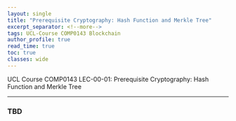 ```yaml
---
layout: single
title: "Prerequisite Cryptography: Hash Function and Merkle Tree"
excerpt_separator: <!--more-->
tags: UCL-Course COMP0143 Blockchain
author_profile: true
read_time: true
toc: true
classes: wide
---
```


UCL Course COMP0143 LEC-00-01: Prerequisite Cryptography: Hash Function and Merkle Tree

<!--more-->

---
### TBD